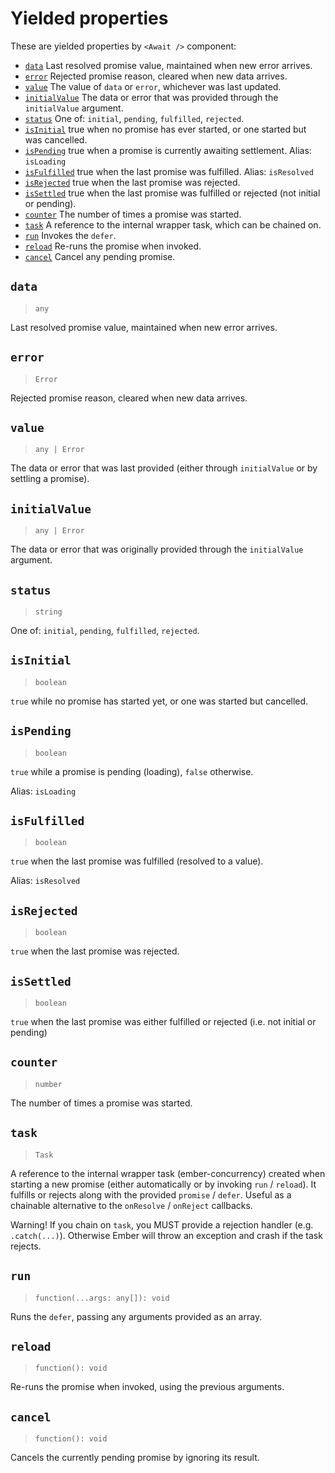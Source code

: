 # Yielded properties

These are yielded properties by `<Await />` component:

- [`data`](#data) Last resolved promise value, maintained when new error arrives.
- [`error`](#error) Rejected promise reason, cleared when new data arrives.
- [`value`](#value) The value of `data` or `error`, whichever was last updated.
- [`initialValue`](#initialvalue) The data or error that was provided through the `initialValue` argument.
- [`status`](#status) One of: `initial`, `pending`, `fulfilled`, `rejected`.
- [`isInitial`](#isinitial) true when no promise has ever started, or one started but was cancelled.
- [`isPending`](#ispending) true when a promise is currently awaiting settlement. Alias: `isLoading`
- [`isFulfilled`](#isfulfilled) true when the last promise was fulfilled. Alias: `isResolved`
- [`isRejected`](#isrejected) true when the last promise was rejected.
- [`isSettled`](#issettled) true when the last promise was fulfilled or rejected \(not initial or pending\).
- [`counter`](#counter) The number of times a promise was started.
- [`task`](#task) A reference to the internal wrapper task, which can be chained on.
- [`run`](#run) Invokes the `defer`.
- [`reload`](#reload) Re-runs the promise when invoked.
- [`cancel`](#cancel) Cancel any pending promise.

## `data`

> `any`

Last resolved promise value, maintained when new error arrives.

## `error`

> `Error`

Rejected promise reason, cleared when new data arrives.

## `value`

> `any | Error`

The data or error that was last provided \(either through `initialValue` or by settling a promise\).

## `initialValue`

> `any | Error`

The data or error that was originally provided through the `initialValue` argument.


## `status`

> `string`

One of: `initial`, `pending`, `fulfilled`, `rejected`.

## `isInitial`

> `boolean`

`true` while no promise has started yet, or one was started but cancelled.

## `isPending`

> `boolean`

`true` while a promise is pending \(loading\), `false` otherwise.

Alias: `isLoading`

## `isFulfilled`

> `boolean`

`true` when the last promise was fulfilled \(resolved to a value\).

Alias: `isResolved`

## `isRejected`

> `boolean`

`true` when the last promise was rejected.

## `isSettled`

> `boolean`

`true` when the last promise was either fulfilled or rejected \(i.e. not initial or pending\)

## `counter`

> `number`

The number of times a promise was started.

## `task`

> `Task`

A reference to the internal wrapper task (ember-concurrency) created when starting a new promise \(either automatically or by invoking
`run` / `reload`\). It fulfills or rejects along with the provided `promise` / `defer`. Useful as a
chainable alternative to the `onResolve` / `onReject` callbacks.

Warning! If you chain on `task`, you MUST provide a rejection handler \(e.g. `.catch(...)`\). Otherwise Ember will
throw an exception and crash if the task rejects.

## `run`

> `function(...args: any[]): void`

Runs the `defer`, passing any arguments provided as an array.

## `reload`

> `function(): void`

Re-runs the promise when invoked, using the previous arguments.

## `cancel`

> `function(): void`

Cancels the currently pending promise by ignoring its result.
